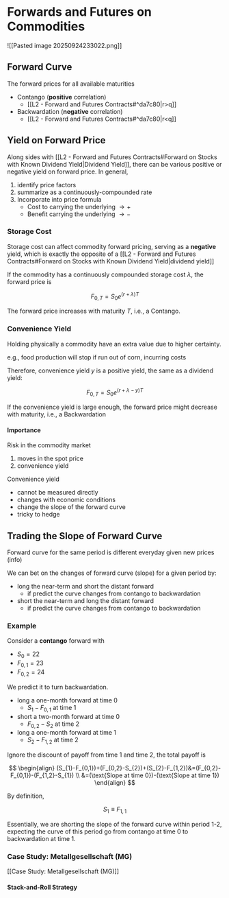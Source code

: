 # Forwards and Futures on Commodities
![[Pasted image 20250924233022.png]]

## Forward Curve
The forward prices for all available maturities

- Contango (**positive** correlation)
	- [[L2 - Forward and Futures Contracts#^da7c80|r>q]]
- Backwardation (**negative** correlation)
	- [[L2 - Forward and Futures Contracts#^da7c80|r<q]]

## Yield on Forward Price
Along sides with [[L2 - Forward and Futures Contracts#Forward on Stocks with Known Dividend Yield|Dividend Yield]], there can be various positive or negative yield on forward price.
In general,

1. identify price factors
2. summarize as a continuously-compounded rate
3. Incorporate into price formula
	- Cost to carrying the underlying $\to +$
	- Benefit carrying the underlying $\to-$

### Storage Cost
Storage cost can affect commodity forward pricing, serving as a **negative** yield, which is exactly the opposite of a [[L2 - Forward and Futures Contracts#Forward on Stocks with Known Dividend Yield|dividend yield]]

If the commodity has a continuously compounded storage cost $\lambda$, the forward price is

$$F_{0,T}=S_{0}e^{(r+\lambda)T}$$

The forward price increases with maturity $T$, i.e., a Contango.

### Convenience Yield
Holding physically a commodity have an extra value due to higher certainty.

e.g., food production will stop if run out of corn, incurring costs

Therefore, convenience yield $y$ is a positive yield, the same as a dividend yield:

$$F_{0,T}=S_{0}e^{(r+\lambda-y)T}$$

If the convenience yield is large enough, the forward price might decrease with maturity, i.e., a Backwardation

#### Importance
Risk in the commodity market

1. moves in the spot price
2. convenience yield

Convenience yield

- cannot be measured directly
- changes with economic conditions
- change the slope of the forward curve
- tricky to hedge

## Trading the Slope of Forward Curve
Forward curve for the same period is different everyday given new prices (info)

We can bet on the changes of forward curve (slope) for a given period by:

- long the near-term and short the distant forward
	- if predict the curve changes from contango to backwardation
- short the near-term and long the distant forward
	- if predict the curve changes from contango to backwardation

### Example
Consider a **contango** forward with

- $S_{0}=22$
- $F_{0,1}=23$
- $F_{0,2}=24$

We predict it to turn backwardation.

- long a one-month forward at time 0
	- $S_{1}-F_{0,1}$ at time 1 
- short a two-month forward at time 0
	- $F_{0,2}-S_{2}$ at time 2
- long a one-month forward at time 1
	- $S_{2}-F_{1,2}$ at time 2

Ignore the discount of payoff from time 1 and time 2, the total payoff is

$$
\begin{align}
(S_{1}-F_{0,1})+(F_{0,2}-S_{2})+(S_{2}-F_{1,2})&=(F_{0,2}-F_{0,1})-(F_{1,2}-S_{1}) \\
&=(\text{Slope at time 0})-(\text{Slope at time 1})
\end{align}
$$

By definition,

$$S_{1}\equiv F_{1,1}$$

Essentially, we are shorting the slope of the forward curve within period 1-2, expecting the curve of this period go from contango at time 0 to backwardation at time 1.

### Case Study: Metallgesellschaft (MG)
[[Case Study: Metallgesellschaft (MG)]]

#### Stack-and-Roll Strategy